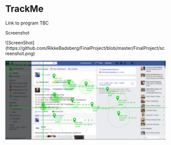<h1>TrackMe</h1>

<p>Link to program TBC</p>

<p>Screenshot</p>
![ScreenShot](https://github.com/RikkeBadsberg/FinalProject/blob/master/FinalProject/screenshot.png)

![ScreenShot](https://github.com/RikkeBadsberg/FinalProject/blob/master/FinalProject/screenshot.png)

